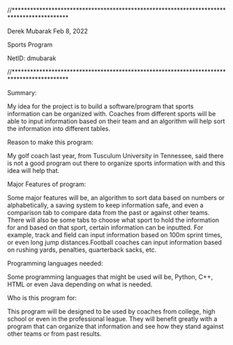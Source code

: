 



//******************************************************************************************

Derek Mubarak    Feb 8, 2022

Sports Program

NetID: dmubarak

//******************************************************************************************

Summary:

My idea for the project is to build a software/program that sports information can be organized with.
Coaches from different sports will be able to input information based on their team and an algorithm will help sort the information into different tables.


Reason to make this program:

My golf coach last year, from Tusculum University in Tennessee, said there is not a good program out there to organize sports information with and this idea will help that.


Major Features of program:

Some major features will be, an algorithm to sort data based on numbers or alphabetically, a saving system to keep information safe, 
and even a comparison tab to compare data from the past or against other teams.
There will also be some tabs to choose what sport to hold the information for and based on that sport, certain information can be inputted. For example, track and field can
input information based on 100m sprint times, or even long jump distances.Football coaches can input information based on rushing yards, penalties, quarterback sacks, etc.



Programming languages needed:

Some programming languages that might be used will be, Python, C++, HTML or even Java depending on what is needed.



Who is this program for:

This program will be designed to be used by coaches from college, high school or even in the professional league.
They will benefit greatly with a program that can organize that information and see how they stand against other teams or from past results. 
